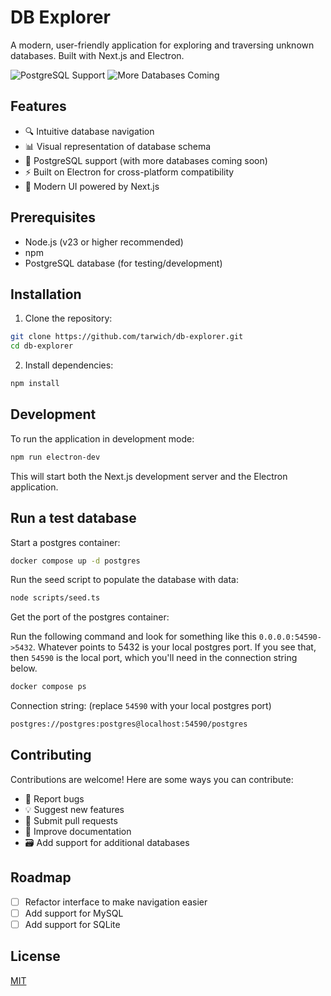 # DB Explorer

A modern, user-friendly application for exploring and traversing unknown databases. Built with Next.js and Electron.

![PostgreSQL Support](https://img.shields.io/badge/PostgreSQL-✓-success)
![More Databases Coming](https://img.shields.io/badge/More%20Databases-Coming%20Soon-blue)

## Features

- 🔍 Intuitive database navigation
- 📊 Visual representation of database schema
- 🐘 PostgreSQL support (with more databases coming soon)
- ⚡ Built on Electron for cross-platform compatibility
- 🚀 Modern UI powered by Next.js

## Prerequisites

- Node.js (v23 or higher recommended)
- npm
- PostgreSQL database (for testing/development)

## Installation

1. Clone the repository:
```bash
git clone https://github.com/tarwich/db-explorer.git
cd db-explorer
```

2. Install dependencies:
```bash
npm install
```

## Development

To run the application in development mode:

```bash
npm run electron-dev
```

This will start both the Next.js development server and the Electron application.


## Run a test database

Start a postgres container:

```bash
docker compose up -d postgres
```

Run the seed script to populate the database with data:

```bash
node scripts/seed.ts
```

Get the port of the postgres container:

Run the following command and look for something like this
`0.0.0.0:54590->5432`. Whatever points to 5432 is your local postgres port. If
you see that, then `54590` is the local port, which you'll need in the
connection string below.

```bash
docker compose ps
```

Connection string: (replace `54590` with your local postgres port)

```bash
postgres://postgres:postgres@localhost:54590/postgres
```

## Contributing

Contributions are welcome! Here are some ways you can contribute:

- 🐛 Report bugs
- 💡 Suggest new features
- 🔧 Submit pull requests
- 📝 Improve documentation
- 🗃️ Add support for additional databases

## Roadmap

- [ ] Refactor interface to make navigation easier
- [ ] Add support for MySQL
- [ ] Add support for SQLite

## License

[MIT](LICENSE)
